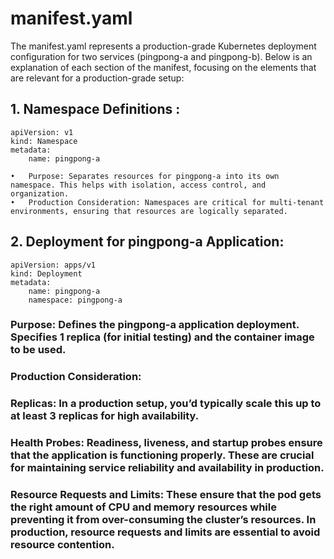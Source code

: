# manifest.yaml
The manifest.yaml represents a production-grade Kubernetes deployment configuration for two services (pingpong-a and pingpong-b). Below is an explanation of each section of the manifest, focusing on the elements that are relevant for a production-grade setup:

## 1. Namespace Definitions :

	apiVersion: v1
    kind: Namespace
    metadata:
        name: pingpong-a

	•	Purpose: Separates resources for pingpong-a into its own namespace. This helps with isolation, access control, and organization.
	•	Production Consideration: Namespaces are critical for multi-tenant environments, ensuring that resources are logically separated.

## 2. Deployment for pingpong-a Application:

    apiVersion: apps/v1
    kind: Deployment
    metadata:
        name: pingpong-a
        namespace: pingpong-a

###    Purpose: Defines the pingpong-a application deployment. Specifies 1 replica (for initial testing) and the container image to be used.
###	Production Consideration:
###	Replicas: In a production setup, you’d typically scale this up to at least 3 replicas for high availability.
###	Health Probes: Readiness, liveness, and startup probes ensure that the application is functioning properly. These are crucial for maintaining service reliability and availability in production.
###	Resource Requests and Limits: These ensure that the pod gets the right amount of CPU and memory resources while preventing it from over-consuming the cluster’s resources. In production, resource requests and limits are essential to avoid resource contention.   